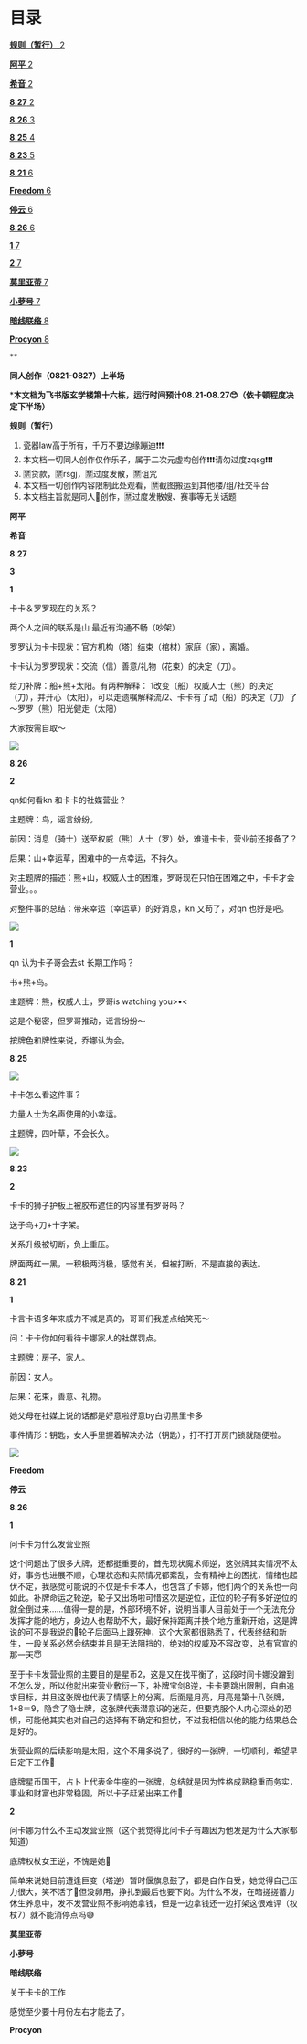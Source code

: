 ﻿
# 目录
[**规则（暂行）**	2](#_toc144196012)

[**阿平**	2](#_toc144196013)

[**希音**	2](#_toc144196014)

[**8.27**	2](#_toc144196015)

[**8.26**	3](#_toc144196016)

[**8.25**	4](#_toc144196017)

[**8.23**	5](#_toc144196018)

[**8.21**	6](#_toc144196019)

[**Freedom**	6](#_toc144196020)

[**停云**	6](#_toc144196021)

[**8.26**	6](#_toc144196022)

[**1**	7](#_toc144196023)

[**2**	7](#_toc144196024)

[**莫里亚蒂**	7](#_toc144196025)

[**小萝号**	7](#_toc144196026)

[**暗线联络**	8](#_toc144196027)

[**Procyon**	8](#_toc144196028)



**

**同人创作（0821-0827）上半场**

\***本文档为飞书版玄学楼第十六栋，运行时间预计08.21-08.27😊（依卡顿程度决定下半场）**

<a name="_toc144196012"></a>**规则（暂行）**

1. 瓷器law高于所有，千万不要边缘蹦迪❗️❗️❗️
2. 本文档一切同人创作仅作乐子，属于二次元虚构创作❗❗❗请勿过度zqsg❗❗❗
2. 🈲贷款，🈲rsgj，🈲过度发散，🈲诅咒
3. 本文档一切创作内容限制此处观看，🈲截图搬运到其他楼/组/社交平台
4. 本文档主旨就是同人🍬创作，🈲过度发散嫂、赛事等无关话题


<a name="_toc144196013"></a>**阿平**


<a name="_toc144196014"></a>**希音**

<a name="_toc144196015"></a>**8.27**

**3**

**1**

卡卡＆罗罗现在的关系？

两个人之间的联系是山 最近有沟通不畅（吵架）

罗罗认为卡卡现状：官方机构（塔）结束（棺材）家庭（家），离婚。

卡卡认为罗罗现状：交流（信）善意/礼物（花束）的决定（刀）。

给刀补牌：船+熊+太阳。有两种解释： 1改变（船）权威人士（熊）的决定（刀），并开心（太阳），可以走遗嘱解释流/2、卡卡有了动（船）的决定（刀）了～罗罗（熊）阳光健走（太阳）

大家按需自取～

![](Aspose.Words.b141bc5c-d166-4223-a446-06652e3e18e4.001.jpeg)

<a name="_toc144196016"></a>**8.26**

**2**

qn如何看kn 和卡卡的社媒营业？

主题牌：鸟，谣言纷纷。

前因：消息（骑士）送至权威（熊）人士（罗）处，难道卡卡，营业前还报备了？

后果：山+幸运草，困难中的一点幸运，不持久。

对主题牌的描述：熊+山，权威人士的困难，罗哥现在只怕在困难之中，卡卡才会营业。。。

对整件事的总结：带来幸运（幸运草）的好消息，kn 又苟了，对qn 也好是吧。

![](Aspose.Words.b141bc5c-d166-4223-a446-06652e3e18e4.002.jpeg)


**1**

qn 认为卡子哥会去st 长期工作吗？

书+熊+鸟。

主题牌：熊，权威人士，罗哥is watching you>•<

这是个秘密，但罗哥推动，谣言纷纷～

按牌色和牌性来说，乔娜认为会。

<a name="_toc144196017"></a>**8.25**



![](Aspose.Words.b141bc5c-d166-4223-a446-06652e3e18e4.003.jpeg)



卡卡怎么看这件事？

力量人士为名声使用的小幸运。

主题牌，四叶草，不会长久。

![](Aspose.Words.b141bc5c-d166-4223-a446-06652e3e18e4.004.jpeg)

<a name="_toc144196018"></a>**8.23**

**2**

卡卡的狮子护板上被胶布遮住的内容里有罗哥吗？

送子鸟+刀+十字架。

关系升级被切断，负上重压。

牌面两红一黑，一积极两消极，感觉有关，但被打断，不是直接的表达。

<a name="_toc144196019"></a>**8.21**

**1**

卡言卡语多年来威力不减是真的，哥哥们我差点给笑死～

问：卡卡你如何看待卡娜家人的社媒罚点。

主题牌：房子，家人。

前因：女人。

后果：花束，善意、礼物。

她父母在社媒上说的话都是好意啦好意by白切黑里卡多

事件情形：钥匙，女人手里握着解决办法（钥匙），打不打开房门锁就随便啦。


![](Aspose.Words.b141bc5c-d166-4223-a446-06652e3e18e4.005.jpeg)



<a name="_toc144196020"></a>**Freedom**

<a name="_toc144196021"></a>**停云**

<a name="_toc144196022"></a>**8.26**

<a name="_toc144196023"></a>**1**

问卡卡为什么发营业照

这个问题出了很多大牌，还都挺重要的，首先现状魔术师逆，这张牌其实情况不太好，事务也进展不顺，心理状态和实际情况都紊乱，会有精神上的困扰，情绪也起伏不定，我感觉可能说的不仅是卡卡本人，也包含了卡娜，他们两个的关系也一向如此。补牌命运之轮逆，轮子又出场啦可惜这次是逆位，正位的轮子有多好逆位的就全倒过来……值得一提的是，外部环境不好，说明当事人目前处于一个无法充分发挥才能的地方，身边人也帮助不大，最好保持距离并换个地方重新开始，这是牌说的可不是我说的🤣轮子后面马上跟死神，这个大家都很熟悉了，代表终结和新生，一段关系必然会结束并且是无法阻挡的，绝对的权威及不容改变，总有官宣的那一天😇

至于卡卡发营业照的主要目的是星币2，这是又在找平衡了，这段时间卡娜没蹭到不怎么发，所以他就出来营业敷衍一下，补牌宝剑8逆，卡卡要跳出限制，自由追求目标，并且这张牌也代表了情感上的分离。后面是月亮，月亮是第十八张牌，1+8＝9，隐含了隐士牌，这张牌代表潜意识的迷茫，但要克服个人内心深处的恐惧，可能他其实也对自己的选择有不确定和担忧，不过我相信以他的能力结果总会是好的。

发营业照的后续影响是太阳，这个不用多说了，很好的一张牌，一切顺利，希望早日定下工作🥰

底牌星币国王，占卜上代表金牛座的一张牌，总结就是因为性格成熟稳重而务实，事业和财富也非常稳固，所以卡子赶紧出来工作🥹

<a name="_toc144196024"></a>**2**

问卡娜为什么不主动发营业照（这个我觉得比问卡子有趣因为他发是为什么大家都知道）

底牌权杖女王逆，不愧是她🤨

简单来说她目前遭逢巨变（塔逆）暂时偃旗息鼓了，都是自作自受，她觉得自己压力很大，笑不活了🤣但没卵用，挣扎到最后也要下岗。为什么不发，在暗搓搓蓄力休生养息中，发不发营业照不影响她拿钱，但是一边拿钱还一边打架这很难评（权杖7）就不能消停点吗😅

<a name="_toc144196025"></a>**莫里亚蒂**

<a name="_toc144196026"></a>**小萝号**

<a name="_toc144196027"></a>**暗线联络**

关于卡卡的工作

感觉至少要十月份左右才能去了。

<a name="_toc144196028"></a>**Procyon**

